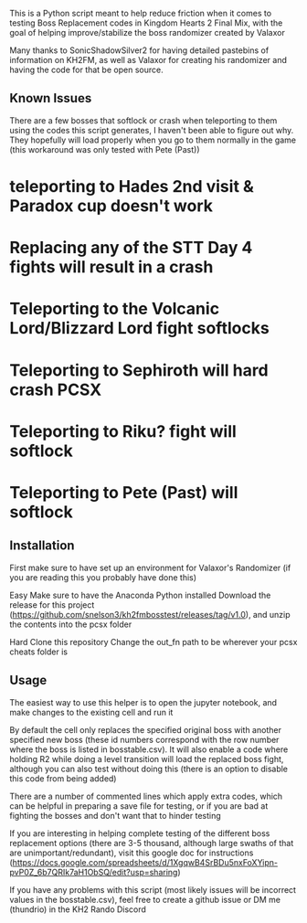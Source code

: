 This is a Python script meant to help reduce friction when it comes to testing Boss Replacement codes in Kingdom Hearts 2 Final Mix, with the goal of helping improve/stabilize the boss randomizer created by Valaxor

Many thanks to SonicShadowSilver2 for having detailed pastebins of information on KH2FM, as well as Valaxor for creating his randomizer and having the code for that be open source.

## Known Issues

There are a few bosses that softlock or crash when teleporting to them using the codes this script generates, I haven't been able to figure out why. They hopefully will load properly when you go to them normally in the game (this workaround was only tested with Pete (Past))

# teleporting to Hades 2nd visit & Paradox cup doesn't work
# Replacing any of the STT Day 4 fights will result in a crash
# Teleporting to the Volcanic Lord/Blizzard Lord fight softlocks
# Teleporting to Sephiroth will hard crash PCSX
# Teleporting to Riku? fight will softlock
# Teleporting to Pete (Past) will softlock

## Installation

First make sure to have set up an environment for Valaxor's Randomizer (if you are reading this you probably have done this)

Easy
Make sure to have the Anaconda Python installed
Download the release for this project (https://github.com/snelson3/kh2fmbosstest/releases/tag/v1.0), and unzip the contents into the pcsx folder

Hard
Clone this repository
Change the out_fn path to be wherever your pcsx cheats folder is

## Usage

The easiest way to use this helper is to open the jupyter notebook, and make changes to the existing cell and run it

By default the cell only replaces the specified original boss with another specified new boss (these id numbers correspond with the row number where the boss is listed in bosstable.csv).
It will also enable a code where holding R2 while doing a level transition will load the replaced boss fight, although you can also test without doing this (there is an option to disable this code from being added)

There are a number of commented lines which apply extra codes, which can be helpful in preparing a save file for testing, or if you are bad at fighting the bosses and don't want that to hinder testing

If you are interesting in helping complete testing of the different boss replacement options (there are 3-5 thousand, although large swaths of that are unimportant/redundant), visit this google doc for instructions (https://docs.google.com/spreadsheets/d/1XgqwB4SrBDu5nxFoXYipn-pvP0Z_6b7QRIk7aH1ObSQ/edit?usp=sharing)

If you have any problems with this script (most likely issues will be incorrect values in the bosstable.csv), feel free to create a github issue or DM me (thundrio) in the KH2 Rando Discord